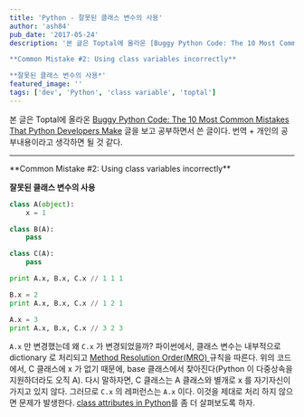 ```yaml
---
title: 'Python - 잘못된 클래스 변수의 사용'
author: 'ash84'
pub_date: '2017-05-24'
description: '본 글은 Toptal에 올라온 [Buggy Python Code: The 10 Most Common Mistakes That Python Developers Make](https://www.toptal.com/python/top-10-mistakes-that-python-programmers-make) 글을 보고 공부하면서 쓴 글이다. 번역 + 개인의 공부내용이라고 생각하면 될 것 같다.

**Common Mistake #2: Using class variables incorrectly**

**잘못된 클래스 변수의 사용*'
featured_image: ''
tags: ['dev', 'Python', 'class variable', 'toptal']
---
```


본 글은 Toptal에 올라온 [Buggy Python Code: The 10 Most Common Mistakes That Python Developers Make](https://www.toptal.com/python/top-10-mistakes-that-python-programmers-make) 글을 보고 공부하면서 쓴 글이다. 번역 + 개인의 공부내용이라고 생각하면 될 것 같다.
<hr/>
**Common Mistake #2: Using class variables incorrectly**

**잘못된 클래스 변수의 사용** 

```python
class A(object):
    x = 1

class B(A):
    pass

class C(A):
    pass

print A.x, B.x, C.x // 1 1 1 

B.x = 2
print A.x, B.x, C.x // 1 2 1 

A.x = 3
print A.x, B.x, C.x // 3 2 3 
```

`A.x` 만 변경했는데 왜 `C.x` 가 변경되었을까? 파이썬에서, 클래스 변수는 내부적으로 dictionary 로 처리되고  [Method Resolution Order(MRO) ](http://python-history.blogspot.kr/2010/06/method-resolution-order.html)규칙을 따른다. 위의 코드에서, C 클래스에 x 가 없기 때문에, base 클래스에서 찾아진다(Python 이 다중상속을 지원하더라도 오직 A). 다시 말하자면, C 클래스는 A 클래스와 별개로 x 를 자기자신이 가지고 있지 않다. 그러므로 `C.x` 의 레퍼런스는 `A.x` 이다. 이것을 제대로 처리 하지 않으면 문제가 발생한다. [class attributes in Python](https://www.toptal.com/python/python-class-attributes-an-overly-thorough-guide)를 좀 더 살펴보도록 하자. 

